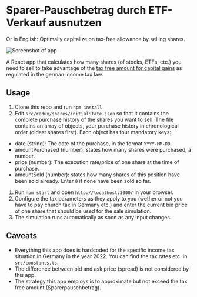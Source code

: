 # Sparer-Pauschbetrag durch ETF-Verkauf ausnutzen

Or in English: Optimally capitalize on tax-free allowance by selling shares.

![Screenshot of app](public/screenshot.Xpng 'Screenshot of app')

A React app that calculates how many shares (of stocks, ETFs, etc.) you need to sell to take advantage of the [tax free amount for capital gains](https://de.wikipedia.org/wiki/Sparer-Pauschbetrag) as regulated in the german income tax law.

## Usage

 1. Clone this repo and run `npm install`
 1. Edit `src/redux/shares/initialState.json` so that it contains the complete purchase history of the shares you want to sell. The file contains an array of objects, your purchase history in chronological order (oldest shares first). Each object has four mandatory keys:
  * date (string): The date of the purchase, in the format `YYYY-MM-DD`.
  * amountPurchased (number): states how many shares were purchased, a number.
  * price (number): The execution rate/price of one share at the time of purchase.
  * amountSold (number): states how many shares of this position have been sold already. Enter `0` if none have been sold so far.
 1. Run `npm start` and open `http://localhost:3000/` in your browser.
 1. Configure the tax parameters as they apply to you (wether or not you have to pay church tax in Germany etc.) and enter the current bid price of one share that should be used for the sale simulation.
 1. The simulation runs automatically as soon as any input changes.

## Caveats

 * Everything this app does is hardcoded for the specific income tax situation in Germany in the year 2022. You can find the tax rates etc. in `src/constants.ts`.
 * The difference between bid and ask price (spread) is not considered by this app.
 * The strategy this app employs is to approximate but not exceed the tax free amount (Sparerpauschbetrag).
